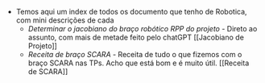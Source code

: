 - Temos aqui um index de todos os documento que tenho de Robotica, com mini descrições de cada
    - *Determinar o jacobiano do braço robótico RPP do projeto* - Direto ao assunto, com mais de metade feito pelo chatGPT [[Jacobiano de Projeto]]
    - *Receita de braço SCARA* - Receita de tudo o que fizemos com o braço SCARA nas TPs. Acho que está bom e é muito útil. [[Receita de SCARA]]


